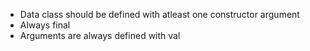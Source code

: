* Data class should be defined with atleast one constructor argument
* Always final
* Arguments are always defined with val
